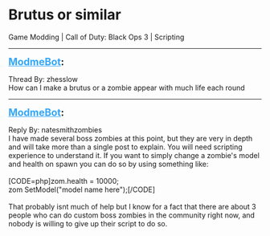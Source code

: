 # Brutus or similar
Game Modding | Call of Duty: Black Ops 3 | Scripting

---
<strong style="font-size: 1.4em;"><span style="text-decoration: underline;text-decoration-color: #34a7f9;"><span style="color:#34a7f9;">ModmeBot</span></span>:</strong>

<p>Thread By: zhesslow<br />How can I make a brutus or a zombie appear with much life each round</p>

---
<strong style="font-size: 1.4em;"><span style="text-decoration: underline;text-decoration-color: #34a7f9;"><span style="color:#34a7f9;">ModmeBot</span></span>:</strong>

<p>Reply By: natesmithzombies<br />I have made several boss zombies at this point, but they are very in depth and will take more than a single post to explain. You will need scripting experience to understand it. If you want to simply change a zombie&#39;s model and health on spawn you can do so by using something like:<br /><br />[CODE=php]zom.health = 10000; <br />zom SetModel(&quot;model name here&quot;);[/CODE]<br /><br />That probably isnt much of help but I know for a fact that there are about 3 people who can do custom boss zombies in the community right now, and nobody is willing to give up their script to do so.</p>
